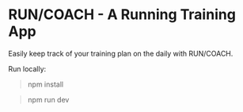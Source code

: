 # RUN/COACH - A Running Training App

Easily keep track of your training plan on the daily with RUN/COACH.

Run locally:
> npm install

> npm run dev